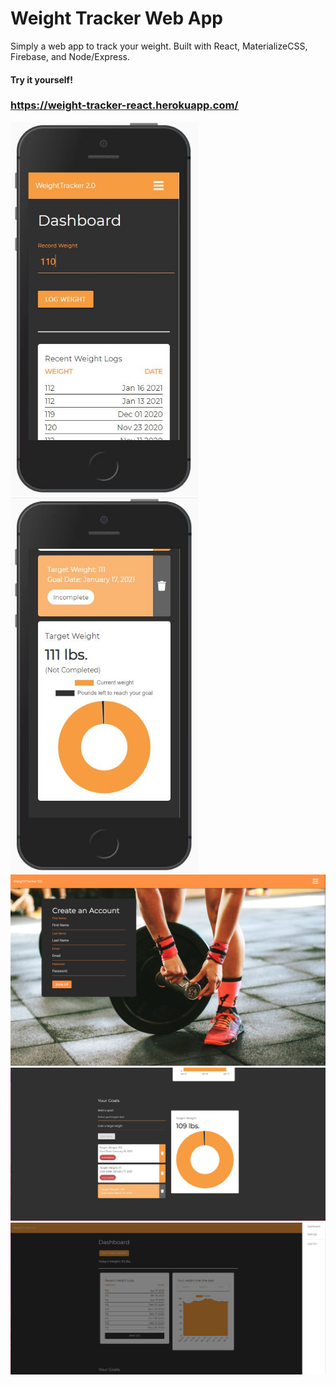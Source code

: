 # Weight Tracker Web App

Simply a web app to track your weight. Built with React, MaterializeCSS, Firebase, and Node/Express. 

#### Try it yourself!

### https://weight-tracker-react.herokuapp.com/

<img src="mobile.jpg" width="300">

<img src="mobile2.jpg" width="300">

<img src="create-account.png" width="600">

<img src="dashboard.jpg" width="600">

<img src="dashboard2.jpg" width="600">
